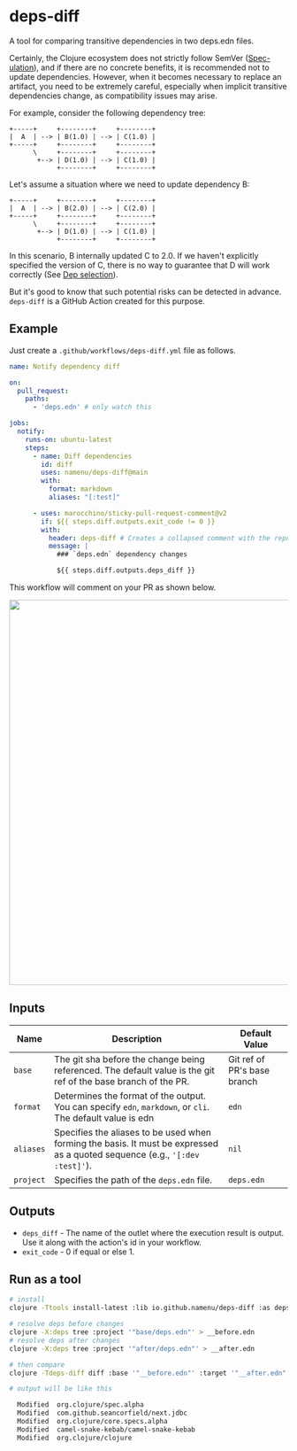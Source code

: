# deps-diff

A tool for comparing transitive dependencies in two deps.edn files.

Certainly, the Clojure ecosystem does not strictly follow SemVer ([Spec-ulation](https://www.youtube.com/watch?v=oyLBGkS5ICk&t=2789s)),
and if there are no concrete benefits, it is recommended not to update dependencies.
However, when it becomes necessary to replace an artifact, you need to be extremely careful,
especially when implicit transitive dependencies change, as compatibility issues may arise.

For example, consider the following dependency tree:

```
+-----+     +--------+     +--------+
|  A  | --> | B(1.0) | --> | C(1.0) |
+-----+     +--------+     +--------+
      \     +--------+     +--------+
       +--> | D(1.0) | --> | C(1.0) |
            +--------+     +--------+
```

Let's assume a situation where we need to update dependency B:

```
+-----+     +--------+     +--------+
|  A  | --> | B(2.0) | --> | C(2.0) |
+-----+     +--------+     +--------+
      \     +--------+     +--------+
       +--> | D(1.0) | --> | C(1.0) |
            +--------+     +--------+
```

In this scenario, B internally updated C to 2.0. If we haven't explicitly specified the version of C,
there is no way to guarantee that D will work correctly (See [Dep selection](https://clojure.org/reference/dep_expansion#_dep_selection)).

But it's good to know that such potential risks can be detected in advance.
`deps-diff` is a GitHub Action created for this purpose.


## Example

Just create a `.github/workflows/deps-diff.yml` file as follows.

```yml
name: Notify dependency diff

on:
  pull_request:
    paths:
      - 'deps.edn' # only watch this

jobs:
  notify:
    runs-on: ubuntu-latest
    steps:
      - name: Diff dependencies
        id: diff
        uses: namenu/deps-diff@main
        with:
          format: markdown
          aliases: "[:test]"

      - uses: marocchino/sticky-pull-request-comment@v2
        if: ${{ steps.diff.outputs.exit_code != 0 }}
        with:
          header: deps-diff # Creates a collapsed comment with the report
          message: |
            ### `deps.edn` dependency changes

            ${{ steps.diff.outputs.deps_diff }}
```

This workflow will comment on your PR as shown below.

<img src="example.png" width="696">


## Inputs

| Name        | Description                                                                                                                  | Default Value               |
|-------------|------------------------------------------------------------------------------------------------------------------------------|-----------------------------|
| `base`      | The git sha before the change being referenced. The default value is the git ref of the base branch of the PR.               | Git ref of PR's base branch |
| `format`    | Determines the format of the output. You can specify `edn`, `markdown`, or `cli`. The default value is edn                   | `edn`                       |
| `aliases`   | Specifies the aliases to be used when forming the basis. It must be expressed as a quoted sequence (e.g., `'[:dev :test]'`). | `nil`                       |
| `project`   | Specifies the path of the `deps.edn` file.                                                                                   | `deps.edn`                  |


## Outputs

- `deps_diff` - The name of the outlet where the execution result is output. Use it along with the action's id in your workflow.
- `exit_code` - 0 if equal or else 1.


## Run as a tool

```bash
# install
clojure -Ttools install-latest :lib io.github.namenu/deps-diff :as deps-diff`

# resolve deps before changes
clojure -X:deps tree :project '"base/deps.edn"' > __before.edn
# resolve deps after changes
clojure -X:deps tree :project '"after/deps.edn"' > __after.edn

# then compare
clojure -Tdeps-diff diff :base '"__before.edn"' :target '"__after.edn"' :format :cli

# output will be like this

  Modified  org.clojure/spec.alpha                                      0.2.194 -> 0.3.218
  Modified  com.github.seancorfield/next.jdbc                           1.2.796 -> 1.3.847
  Modified  org.clojure/core.specs.alpha                                0.2.56 -> 0.2.62
  Modified  camel-snake-kebab/camel-snake-kebab                         0.4.2 -> 0.4.3
  Modified  org.clojure/clojure                                         1.10.3 -> 1.11.1
```

